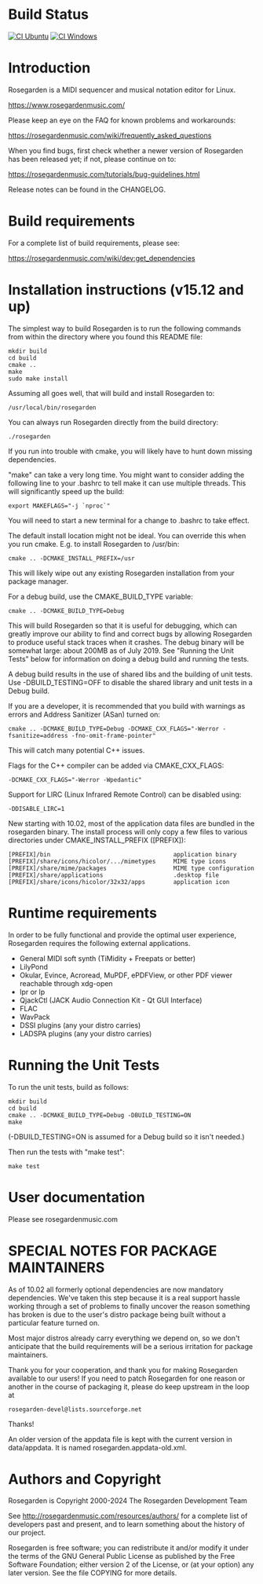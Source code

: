 Build Status
============

[![CI Ubuntu](https://github.com/tedfelix/rosegarden-official/actions/workflows/ci.yml/badge.svg)](https://github.com/tedfelix/rosegarden-official/actions/workflows/ci.yml)
[![CI Windows](https://github.com/tedfelix/rosegarden-official/actions/workflows/ci-windows.yml/badge.svg)](https://github.com/tedfelix/rosegarden-official/actions/workflows/ci-windows.yml)

Introduction
============

Rosegarden is a MIDI sequencer and musical notation editor for Linux.

  https://www.rosegardenmusic.com/

Please keep an eye on the FAQ for known problems and workarounds:

  https://rosegardenmusic.com/wiki/frequently_asked_questions

When you find bugs, first check whether a newer version of Rosegarden
has been released yet; if not, please continue on to:

  https://rosegardenmusic.com/tutorials/bug-guidelines.html

Release notes can be found in the CHANGELOG.


Build requirements
==================

For a complete list of build requirements, please see:

  https://rosegardenmusic.com/wiki/dev:get_dependencies


Installation instructions (v15.12 and up)
=========================================

The simplest way to build Rosegarden is to run the following commands from
within the directory where you found this README file:

    mkdir build
    cd build
    cmake ..
    make
    sudo make install

Assuming all goes well, that will build and install Rosegarden to:

    /usr/local/bin/rosegarden

You can always run Rosegarden directly from the build directory:

    ./rosegarden

If you run into trouble with cmake, you will likely have to hunt down
missing dependencies.

"make" can take a very long time.  You might want to consider adding the
following line to your .bashrc to tell make it can use multiple threads.
This will significantly speed up the build:

    export MAKEFLAGS="-j `nproc`"

You will need to start a new terminal for a change to .bashrc to take effect.

The default install location might not be ideal.  You can override this
when you run cmake.  E.g. to install Rosegarden to /usr/bin:

    cmake .. -DCMAKE_INSTALL_PREFIX=/usr

This will likely wipe out any existing Rosegarden installation from your
package manager.

For a debug build, use the CMAKE_BUILD_TYPE variable:

    cmake .. -DCMAKE_BUILD_TYPE=Debug

This will build Rosegarden so that it is useful for debugging, which can
greatly improve our ability to find and correct bugs by allowing Rosegarden
to produce useful stack traces when it crashes.  The debug binary will be
somewhat large: about 200MB as of July 2019.  See "Running the Unit Tests"
below for information on doing a debug build and running the tests.

A debug build results in the use of shared libs and the building of unit
tests.  Use -DBUILD_TESTING=OFF to disable the shared library and unit
tests in a Debug build.

If you are a developer, it is recommended that you build with warnings as
errors and Address Sanitizer (ASan) turned on:

    cmake .. -DCMAKE_BUILD_TYPE=Debug -DCMAKE_CXX_FLAGS="-Werror -fsanitize=address -fno-omit-frame-pointer"

This will catch many potential C++ issues.

Flags for the C++ compiler can be added via CMAKE_CXX_FLAGS:

    -DCMAKE_CXX_FLAGS="-Werror -Wpedantic"

Support for LIRC (Linux Infrared Remote Control) can be disabled using:

    -DDISABLE_LIRC=1

New starting with 10.02, most of the application data files are bundled in the
rosegarden binary.  The install process will only copy a few files to various
directories under CMAKE_INSTALL_PREFIX ([PREFIX]):

    [PREFIX]/bin                                   application binary
    [PREFIX]/share/icons/hicolor/.../mimetypes     MIME type icons
    [PREFIX]/share/mime/packages                   MIME type configuration
    [PREFIX]/share/applications                    .desktop file
    [PREFIX]/share/icons/hicolor/32x32/apps        application icon


Runtime requirements
====================

In order to be fully functional and provide the optimal user experience,
Rosegarden requires the following external applications.

  - General MIDI soft synth (TiMidity + Freepats or better)
  - LilyPond
  - Okular, Evince, Acroread, MuPDF, ePDFView, or other PDF viewer reachable
    through xdg-open
  - lpr or lp
  - QjackCtl (JACK Audio Connection Kit - Qt GUI Interface)
  - FLAC
  - WavPack
  - DSSI plugins (any your distro carries)
  - LADSPA plugins (any your distro carries)


Running the Unit Tests
======================

To run the unit tests, build as follows:

    mkdir build
    cd build
    cmake .. -DCMAKE_BUILD_TYPE=Debug -DBUILD_TESTING=ON
    make

(-DBUILD_TESTING=ON is assumed for a Debug build so it isn't needed.)

Then run the tests with "make test":

    make test


User documentation
==================

Please see rosegardenmusic.com


SPECIAL NOTES FOR PACKAGE MAINTAINERS
=====================================

As of 10.02 all formerly optional dependencies are now mandatory dependencies.
We've taken this step because it is a real support hassle working through a
set of problems to finally uncover the reason something has broken is due to
the user's distro package being built without a particular feature turned on.

Most major distros already carry everything we depend on, so we don't
anticipate that the build requirements will be a serious irritation for
package maintainers.

Thank you for your cooperation, and thank you for making Rosegarden available
to our users!  If you need to patch Rosegarden for one reason or another in
the course of packaging it, please do keep upstream in the loop at

    rosegarden-devel@lists.sourceforge.net

Thanks!

An older version of the appdata file is kept with the current version in
data/appdata.  It is named rosegarden.appdata-old.xml.


Authors and Copyright
=====================

Rosegarden is Copyright 2000-2024 The Rosegarden Development Team

See http://rosegardenmusic.com/resources/authors/ for a complete list of
developers past and present, and to learn something about the history of our
project.

Rosegarden is free software; you can redistribute it and/or modify
it under the terms of the GNU General Public License as published by
the Free Software Foundation; either version 2 of the License, or (at
your option) any later version.  See the file COPYING for more details.

